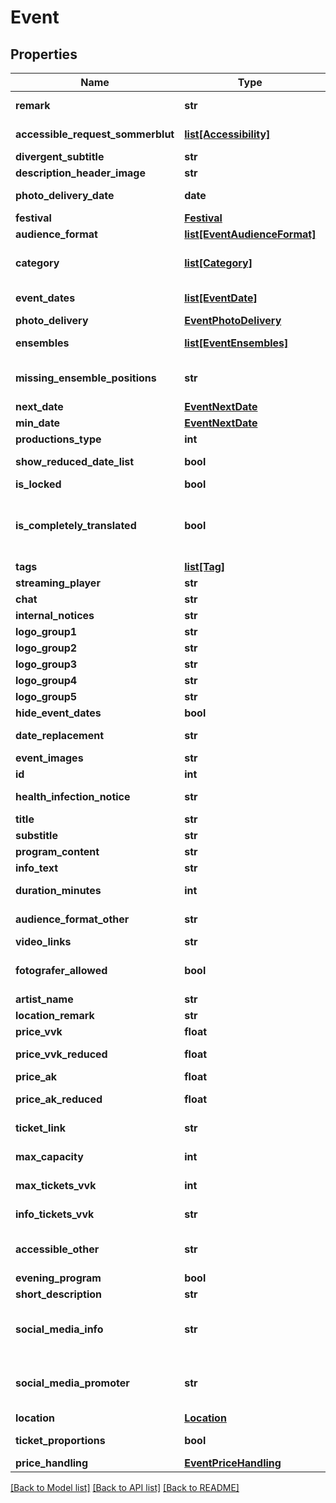 # Event

## Properties
Name | Type | Description | Notes
------------ | ------------- | ------------- | -------------
**remark** | **str** | Additional infos about the event | [optional] 
**accessible_request_sommerblut** | [**list[Accessibility]**](Accessibility.md) | Accessibility options | [optional] 
**divergent_subtitle** | **str** | Divergent subtitle | [optional] 
**description_header_image** | **str** |  | [optional] 
**photo_delivery_date** | **date** | Date of photo delivery | [optional] 
**festival** | [**Festival**](Festival.md) |  | [optional] 
**audience_format** | [**list[EventAudienceFormat]**](EventAudienceFormat.md) | Audience format | [optional] 
**category** | [**list[Category]**](Category.md) | All categories/genres of the event | [optional] 
**event_dates** | [**list[EventDate]**](EventDate.md) | All event dates of the event | [optional] 
**photo_delivery** | [**EventPhotoDelivery**](EventPhotoDelivery.md) |  | [optional] 
**ensembles** | [**list[EventEnsembles]**](EventEnsembles.md) | List of persons in ensembles | [optional] 
**missing_ensemble_positions** | **str** | Field for missing ensemble function | [optional] 
**next_date** | [**EventNextDate**](EventNextDate.md) |  | [optional] 
**min_date** | [**EventNextDate**](EventNextDate.md) |  | [optional] 
**productions_type** | **int** | Production type | [optional] 
**show_reduced_date_list** | **bool** | Show one event list for all dates | [optional] 
**is_locked** | **bool** | Locked for edit | [optional] 
**is_completely_translated** | **bool** | A placeholder should be placed for the translations, if this is marked as false | [optional] 
**tags** | [**list[Tag]**](Tag.md) | Tags | [optional] 
**streaming_player** | **str** | Streaming player | [optional] 
**chat** | **str** | Chat | [optional] 
**internal_notices** | **str** | Internal remark | [optional] 
**logo_group1** | **str** | Logo group 1 | [optional] 
**logo_group2** | **str** | Logo group 2 | [optional] 
**logo_group3** | **str** | Logo group 3 | [optional] 
**logo_group4** | **str** | Logo group 4 | [optional] 
**logo_group5** | **str** | Logo group 5 | [optional] 
**hide_event_dates** | **bool** | Hide event dates | [optional] 
**date_replacement** | **str** | Text replacement for event date | [optional] 
**event_images** | **str** | Event images | [optional] 
**id** | **int** |  | [optional] 
**health_infection_notice** | **str** | Covid Info for chatbot | [optional] 
**title** | **str** |  | [optional] 
**substitle** | **str** |  | [optional] 
**program_content** | **str** | Program content | [optional] 
**info_text** | **str** | Internal notices | [optional] 
**duration_minutes** | **int** | Duration in minutes | [optional] 
**audience_format_other** | **str** | Other audience format | [optional] 
**video_links** | **str** | Video links | [optional] 
**fotografer_allowed** | **bool** | Is a fotografer allowed at the event | [optional] 
**artist_name** | **str** | Name of Artist | [optional] 
**location_remark** | **str** | PR / Social Media | [optional] 
**price_vvk** | **float** | Price pre sale | [optional] 
**price_vvk_reduced** | **float** | Reduced price pre sale | [optional] 
**price_ak** | **float** | Price box office | [optional] 
**price_ak_reduced** | **float** | Reduced price box office | [optional] 
**ticket_link** | **str** | Link to the ticket shop | [optional] 
**max_capacity** | **int** | Maximum capacity | [optional] 
**max_tickets_vvk** | **int** | Maximum of pre sale tickets | [optional] 
**info_tickets_vvk** | **str** | Additional ticketing info | [optional] 
**accessible_other** | **str** | accessible notice for chatbot in language ls | [optional] 
**evening_program** | **bool** | Programm sheet | [optional] 
**short_description** | **str** | Short description | [optional] 
**social_media_info** | **str** | Social media channels (e.g. YouTube) from artists | [optional] 
**social_media_promoter** | **str** | Social media channels (e.g. YouTube) from location | [optional] 
**location** | [**Location**](Location.md) |  | [optional] 
**ticket_proportions** | **bool** | Consent to ticket proportions | [optional] 
**price_handling** | [**EventPriceHandling**](EventPriceHandling.md) |  | [optional] 

[[Back to Model list]](../README.md#documentation-for-models) [[Back to API list]](../README.md#documentation-for-api-endpoints) [[Back to README]](../README.md)

